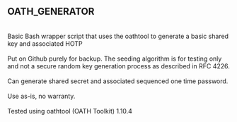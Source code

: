 OATH_GENERATOR
--------------
<br/>
Basic Bash wrapper script that uses the oathtool to generate a basic shared key and associated HOTP
<br/>
<br/>
Put on Github purely for backup.  The seeding algorithm is for testing only and not a secure random key generation process as described in RFC 4226.
<br/>
<br/>
Can generate shared secret and associated sequenced one time password.
<br/>
<br/>
Use as-is, no warranty.
<br/>
<br/>
Tested using oathtool (OATH Toolkit) 1.10.4


